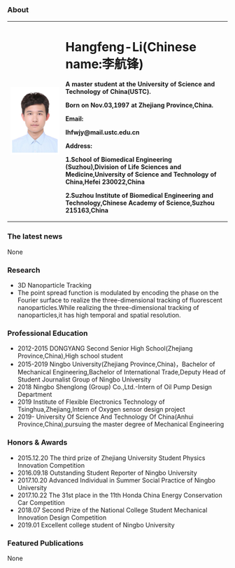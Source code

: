 ### About
<table border="0">
  <tr>
     <td width="25%">
      <img src="/lhf.jpg" width="100%">     
    </td>
    <td width="75%">
      <h1>Hangfeng-Li(Chinese name:李航锋)</h1>
      <p><b>A master student at the University of Science and Technology of China(USTC).</b></p>
      <p><b>Born on Nov.03,1997 at Zhejiang Province,China.</b></p>
      <p><b>Email:</b></p>
      <p><b>lhfwjy@mail.ustc.edu.cn</b></p>
      <p><b>Address:</b></p>
      <p><b>1.School of Biomedical Engineering (Suzhou),Division of Life Sciences and Medicine,University of Science and Technology of China,Hefei 230022,China</b></p>
      <p><b>2.Suzhou Institute of Biomedical Engineering and Technology,Chinese Academy of Science,Suzhou 215163,China</b></p>
    </td>
  </tr>
</table>

### The latest news
None

### Research
- 3D Nanoparticle Tracking
- The point spread function is modulated by encoding the phase on the Fourier surface to realize the three-dimensional tracking of fluorescent nanoparticles.While realizing the three-dimensional tracking of nanoparticles,it has high temporal and spatial resolution.

### Professional Education
- 2012-2015 DONGYANG Second Senior High School(Zhejiang Province,China),High school student
- 2015-2019 Ningbo University(Zhejiang Province,China)，Bachelor of Mechanical Engineering,Bachelor of International Trade,Deputy Head of Student Journalist Group of Ningbo     University    
- 2018 Ningbo Shenglong (Group) Co.,Ltd.-Intern of Oil Pump Design Department
- 2019 Institute of Flexible Electronics Technology of Tsinghua,Zhejiang,Intern of Oxygen sensor design project
- 2019-     University Of Science And Technology Of China(Anhui Province,China),pursuing the master degree of Mechanical Engineering 

### Honors & Awards
- 2015.12.20  The third prize of Zhejiang University Student Physics Innovation Competition
- 2016.09.18  Outstanding Student Reporter of Ningbo University
- 2017.10.20  Advanced Individual in Summer Social Practice of Ningbo University
- 2017.10.22  The 31st place in the 11th Honda China Energy Conservation Car Competition
- 2018.07     Second Prize of the National College Student Mechanical Innovation Design Competition
- 2019.01     Excellent college student of Ningbo University

### Featured Publications
None

